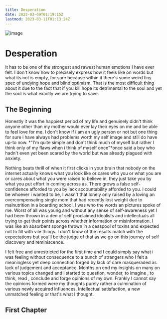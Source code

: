 ```yaml
---
title: Desperation
date: 2023-03-09T01:19:15Z
lastmod: 2023-03-11T01:13:24Z
---
```


![image](../assets/20220507-SwedishAntenna_ROW4051281981_UHD-20230309012111-pg7mnsf.jpg)

# Desperation

It has to be one of the strongest and rawest human emotions I have ever felt. I don't know how to precisely express how it feels like on words but what its not is empty, for sure because within it there's some weird tiny spec of undying hope and blind optimism. That is the most difficult thing about it due to the fact that if you kill hope its detrimental to the soul and yet the soul is what exactly we are trying to save.

## The Beginning

Honestly it was the happiest period of my life and genuinely didn't think anyone other than my mother would ever lay their eyes on me and be able to feel love for me. I don't know if i am an ugly person or not but one thing for sure i have always had problems worth my self image and still do have up-to now. *&quot;I'm quite simple and don't think much of myself but rather I think only of my flaws when i think of myself once&quot; ​*once said a boy who hadn't even yet been scared by the world but was already plagued with anxiety.

Nothing beats thrill of when it first clicks in your brain that nobody on the internet actually knows what you look like or cares who you or what you are or cares about what you were raised to believe in, they just take you by what you put effort in coming across as. There grows a false self-confidence afforded to you by lack accountability afforded to you. I could be whoever i wanted to be, I wasn't that lonely only raised by a loving an overcompensating single mom that had recently lost weight due to malnutrition in a boarding school. I was who the words an pictures spoke of me. Worst of all was young and without any sense of self-awareness yet I had been thrown in a den of self proclaimed idealists and intellectuals all trying to get their points across whether information or misinformation. I was like an absorbent sponge thrown in a cesspool of toxins and expected not to fill with vile things. I don't know of the results match with the expectations but you'll be the judge of that as we go on this journey of self discovery and reminiscence.

I felt free and unrestricted for the first time and I could simply say what i was feeling without consequence to a bunch of strangers who I felt a meaningless yet deep connection forged by lack of care masqueraded as lack of judgement and acceptance. Months on end my insights on many on  various topics changed and i started to question, wonder, to imagine , to think, read , conclude and forge opinions of my own. Frankly I cannot say the opinions formed were my thoughts purely rather a culmination of various newly acquired influences. Intellectual satisfaction, a new unmatched feeling or that's what I thought.

## First Chapter

‍
